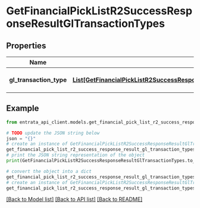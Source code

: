 # GetFinancialPickListR2SuccessResponseResultGlTransactionTypes


## Properties

Name | Type | Description | Notes
------------ | ------------- | ------------- | -------------
**gl_transaction_type** | [**List[GetFinancialPickListR2SuccessResponseResultGlTransactionTypesGlTransactionTypeInner]**](GetFinancialPickListR2SuccessResponseResultGlTransactionTypesGlTransactionTypeInner.md) | A list of GL transaction types. | 

## Example

```python
from entrata_api_client.models.get_financial_pick_list_r2_success_response_result_gl_transaction_types import GetFinancialPickListR2SuccessResponseResultGlTransactionTypes

# TODO update the JSON string below
json = "{}"
# create an instance of GetFinancialPickListR2SuccessResponseResultGlTransactionTypes from a JSON string
get_financial_pick_list_r2_success_response_result_gl_transaction_types_instance = GetFinancialPickListR2SuccessResponseResultGlTransactionTypes.from_json(json)
# print the JSON string representation of the object
print(GetFinancialPickListR2SuccessResponseResultGlTransactionTypes.to_json())

# convert the object into a dict
get_financial_pick_list_r2_success_response_result_gl_transaction_types_dict = get_financial_pick_list_r2_success_response_result_gl_transaction_types_instance.to_dict()
# create an instance of GetFinancialPickListR2SuccessResponseResultGlTransactionTypes from a dict
get_financial_pick_list_r2_success_response_result_gl_transaction_types_from_dict = GetFinancialPickListR2SuccessResponseResultGlTransactionTypes.from_dict(get_financial_pick_list_r2_success_response_result_gl_transaction_types_dict)
```
[[Back to Model list]](../README.md#documentation-for-models) [[Back to API list]](../README.md#documentation-for-api-endpoints) [[Back to README]](../README.md)


